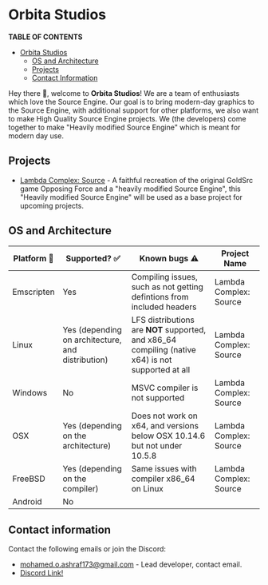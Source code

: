 # Orbita Studios

**TABLE OF CONTENTS**
* [Orbita Studios](#orbita-studios)
  * [OS and Architecture](#os-and-architecture)
  * [Projects](#projects)
  * [Contact Information](#contact-information)

Hey there :wave:, welcome to **Orbita Studios**! We are a team of enthusiasts which love the Source Engine. Our goal is 
to bring modern-day graphics to the Source Engine, with additional support for other platforms, we also want to make High Quality Source Engine projects.
We (the developers) come together to make "Heavily modified Source Engine" which is meant for modern day use.

## Projects
* [Lambda Complex: Source](https://github.com/OrbitaStudios/LambdaComplexSource) - A faithful recreation of the original GoldSrc game Opposing Force and a "heavily modified Source Engine", this "Heavily modified Source Engine" will be used as a base project for upcoming projects.

## OS and Architecture
| Platform 🐧| Supported? ✅ | Known bugs ⚠️ | Project Name
| ---------- | --------------| ------------- | ------------ |
| Emscripten | Yes | Compiling issues, such as not getting defintions from included headers | Lambda Complex: Source |
| Linux | Yes (depending on architecture, and distribution) | LFS distributions are **NOT** supported, and x86_64 compiling (native x64) is not supported at all | Lambda Complex: Source
| Windows | No | MSVC compiler is not supported | Lambda Complex: Source |
| OSX | Yes (depending on the architecture) | Does not work on x64, and versions below OSX 10.14.6 but not under 10.5.8 | Lambda Complex: Source |
| FreeBSD | Yes (depending on the compiler) | Same issues with compiler x86_64 on Linux | Lambda Complex: Source
| Android | No | |

## Contact information
Contact the following emails or join the Discord:
- [mohamed.o.ashraf173@gmail.com](mailto:mohamed.o.ashraf173@gmail.com) - Lead developer, contact email.
- [Discord Link!](https://discord.com/invite/5Gpr5TSkJ4)
